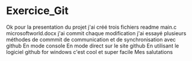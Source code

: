 # Exercice_Git
Ok 
pour la presentation du projet 
j'ai créé trois fichiers
readme
main.c
microsoftworld.docx
j'ai commit chaque modification
j'ai essayé plusieurs méthodes de commmit de communication et de synchronisation avec github 
En mode console
En mode direct sur le site github
En utilisant le logiciel github for windows
c'est cool et super facile
Mes salutations
